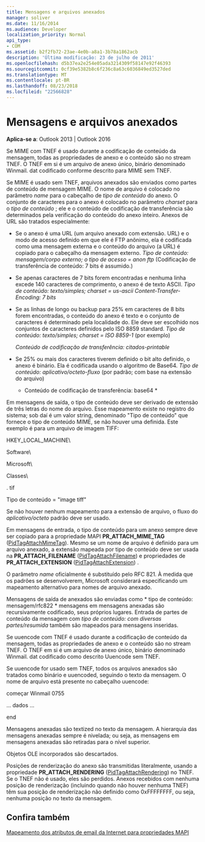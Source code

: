 ```yaml
---
title: Mensagens e arquivos anexados
manager: soliver
ms.date: 11/16/2014
ms.audience: Developer
localization_priority: Normal
api_type:
- COM
ms.assetid: b2f2fb72-23ae-4e0b-a8a1-3b78a1862acb
description: 'Última modificação: 23 de julho de 2011'
ms.openlocfilehash: d5b37ea2e254e05ada3214309f58147e92f46393
ms.sourcegitcommit: 0cf39e5382b8c6f236c8a63c6036849ed3527ded
ms.translationtype: MT
ms.contentlocale: pt-BR
ms.lasthandoff: 08/23/2018
ms.locfileid: "22566828"
---
```

# <a name="attached-files-and-messages"></a>Mensagens e arquivos anexados

  
  
**Aplica-se a**: Outlook 2013 | Outlook 2016 
  
Se MIME com TNEF é usado durante a codificação de conteúdo da mensagem, todas as propriedades de anexo e o conteúdo são no stream TNEF. O TNEF em si é um arquivo de anexo único, binário denominado Winmail. dat codificado conforme descrito para MIME sem TNEF. 
  
Se MIME é usado sem TNEF, arquivos anexados são enviados como partes de conteúdo de mensagem MIME. O nome de arquivo é colocado no parâmetro *name* para o cabeçalho de *tipo de conteúdo* do anexo. O conjunto de caracteres para o anexo é colocado no parâmetro *charset* para o *tipo de conteúdo* ; ele e o conteúdo de codificação de transferência são determinados pela verificação do conteúdo do anexo inteiro. Anexos de URL são tratados especialmente: 
  
- Se o anexo é uma URL (um arquivo anexado com extensão. URL) e o modo de acesso definido em que ele é FTP anônimo, ela é codificada como uma mensagem externa e o conteúdo do arquivo (a URL) é copiado para o cabeçalho da mensagem externo. *Tipo de conteúdo: mensagem/corpo externo; o tipo de acesso = anon ftp*  (Codificação de transferência de conteúdo: 7 bits é assumido.) 
    
- Se apenas caracteres de 7 bits forem encontradas e nenhuma linha excede 140 caracteres de comprimento, o anexo é de texto ASCII. *Tipo de conteúdo: texto/simples; charset = us-ascii Content-Transfer-Encoding: 7 bits* 
    
- Se as linhas de longo ou backup para 25% em caracteres de 8 bits forem encontradas, o conteúdo do anexo é texto e o conjunto de caracteres é determinado pela localidade do. Ele deve ser escolhido nos conjuntos de caracteres definidos pelo ISO 8859 standard. *Tipo de conteúdo: texto/simples; charset = ISO 8859-1*  (por exemplo) 
    
     *Conteúdo de codificação de transferência: citados-printable* 
    
- Se 25% ou mais dos caracteres tiverem definido o bit alto definido, o anexo é binário. Ela é codificada usando o algoritmo de Base64. *Tipo de conteúdo: aplicativo/octeto-fluxo*  (por padrão; com base na extensão do arquivo) 
    
     * Conteúdo de codificação de transferência: base64 * 
    
Em mensagens de saída, o tipo de conteúdo deve ser derivado de extensão de três letras do nome do arquivo. Esse mapeamento existe no registro do sistema; sob daí é um valor string, denominado "Tipo de conteúdo" que fornece o tipo de conteúdo MIME, se não houver uma definida. Este exemplo é para um arquivo de imagem TIFF:
  
HKEY_LOCAL_MACHINE\
  
Software\
  
Microsoft\
  
Classes\
  
. tif
  
Tipo de conteúdo = "image tiff"
  
Se não houver nenhum mapeamento para a extensão de arquivo, o fluxo do *aplicativo/octeto* padrão deve ser usado. 
  
Em mensagens de entrada, o tipo de conteúdo para um anexo sempre deve ser copiado para a propriedade MAPI **PR_ATTACH_MIME_TAG** ([PidTagAttachMimeTag](pidtagattachmimetag-canonical-property.md)). Mesmo se um nome de arquivo é definido para um arquivo anexado, a extensão mapeada por tipo de conteúdo deve ser usada na **PR_ATTACH_FILENAME** ([PidTagAttachFilename](pidtagattachfilename-canonical-property.md)) e propriedades de **PR_ATTACH_EXTENSION** ([PidTagAttachExtension](pidtagattachextension-canonical-property.md)) .
  
O parâmetro *name* oficialmente é substituído pelo RFC 821. À medida que os padrões se desenvolverem, Microsoft considerará especificando um mapeamento alternativo para nomes de arquivo anexado. 
  
Mensagens de saída de anexados são enviadas como * tipo de conteúdo: mensagem/rfc822 * mensagens em mensagens anexadas são recursivamente codificado, seus próprios lugares. Entrada de partes de conteúdo da mensagem com *tipo de conteúdo: com diversas partes/resumida* também são mapeados para mensagens inseridas. 
  
Se uuencode com TNEF é usado durante a codificação de conteúdo da mensagem, todas as propriedades de anexo e o conteúdo são no stream TNEF. O TNEF em si é um arquivo de anexo único, binário denominado Winmail. dat codificado como descrito Uuencode sem TNEF.
  
Se uuencode for usado sem TNEF, todos os arquivos anexados são tratados como binário e uuencoded, seguindo o texto da mensagem. O nome de arquivo está presente no cabeçalho uuencode:
  
 começar Winmail 0755 
  
 … dados … 
  
 end 
  
Mensagens anexadas são textized no texto da mensagem. A hierarquia das mensagens anexadas sempre é nivelada; ou seja, as mensagens em mensagens anexadas são retiradas para o nível superior.
  
Objetos OLE incorporados são descartados.
  
Posições de renderização do anexo são transmitidas literalmente, usando a propriedade **PR_ATTACH_RENDERING** ([PidTagAttachRendering](pidtagattachrendering-canonical-property.md)) no TNEF. Se o TNEF não é usado, eles são perdidos. Anexos recebidos com nenhuma posição de renderização (incluindo quando não houver nenhuma TNEF) têm sua posição de renderização não definido como 0xFFFFFFFF, ou seja, nenhuma posição no texto da mensagem.
  
## <a name="see-also"></a>Confira também



[Mapeamento dos atributos de email da Internet para propriedades MAPI](mapping-of-internet-mail-attributes-to-mapi-properties.md)

